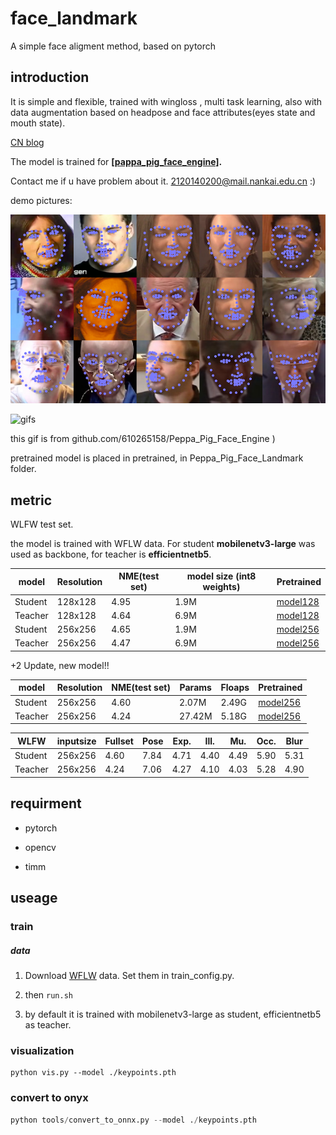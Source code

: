 # face_landmark

A simple face aligment method, based on pytorch


## introduction


It is simple and flexible, trained with wingloss , multi task learning, also with data augmentation based on headpose and face attributes(eyes state and mouth state).

[CN blog](https://blog.csdn.net/qq_35606924/article/details/99711208)

The model is trained for **[[pappa_pig_face_engine]](https://github.com/610265158/Peppa_Pig_Face_Engine).**

Contact me if u have problem about it. 2120140200@mail.nankai.edu.cn :)

demo pictures:

![samples](https://github.com/610265158/face_landmark/blob/master/figures/tmp_screenshot_18.08.20192.png)

![gifs](https://github.com/610265158/Peppa_Pig_Face_Engine/blob/master/figure/sample.gif)

this gif is from github.com/610265158/Peppa_Pig_Face_Engine )

pretrained model is placed in pretrained, in Peppa_Pig_Face_Landmark folder.



## metric

WLFW test set.

the model is trained with WFLW data. For student **mobilenetv3-large** was used  as backbone, for teacher is **efficientnetb5**.

| model   | Resolution | NME(test set) | model size (int8 weights) | Pretrained                                                   |
| ------- | ---------- | ------------- | ------------------------- | ------------------------------------------------------------ |
| Student | 128x128    | 4.95          | 1.9M                      | [model128](https://drive.google.com/drive/folders/1zivD151CkOSm8KYyeC7v4YPC0aYDomry?usp=share_link) |
| Teacher | 128x128    | 4.64          | 6.9M                      | [model128](https://drive.google.com/drive/folders/1zivD151CkOSm8KYyeC7v4YPC0aYDomry?usp=share_link) |
| Student | 256x256    | 4.65          | 1.9M                      | [model256](https://drive.google.com/drive/folders/1JFVrbMx07PwL47dFlUSZ1tAMcVxVmJXo?usp=share_link) |
| Teacher | 256x256    | 4.47          | 6.9M                      | [model256](https://drive.google.com/drive/folders/1JFVrbMx07PwL47dFlUSZ1tAMcVxVmJXo?usp=share_link) |


+2 Update, new model!!

| model   | Resolution | NME(test set) | Params | Floaps | Pretrained                                                   |
| ------- | ---------- |---------------|--------|--------| ------------------------------------------------------------ |
| Student | 256x256    | 4.60          | 2.07M  | 2.49G  | [model256](https://drive.google.com/file/d/1bLE6RhQu-SVmQR2MWIt6s2vyUbnTjA83/view?usp=sharing) |
| Teacher | 256x256    | 4.24          | 27.42M | 5.18G  | [model256](https://drive.google.com/file/d/1bLE6RhQu-SVmQR2MWIt6s2vyUbnTjA83/view?usp=sharing) |


| WLFW    | inputsize | Fullset | Pose | Exp. | Ill. | Mu.  | Occ. | Blur |
|---------|-----------|---------|------|------|------|------|------|------|
| Student | 256x256   | 4.60    | 7.84 | 4.71 | 4.40 | 4.49 | 5.90 | 5.31 |
| Teacher | 256x256   | 4.24    | 7.06 | 4.27 | 4.10 | 4.03 | 5.28 | 4.90 |


## requirment

+ pytorch

+ opencv

+ timm

  

## useage

### train

##### data

1. Download [WFLW](https://wywu.github.io/projects/LAB/WFLW.html) data. Set them in train_config.py.
3. then  `run.sh`

4. by default it is trained with mobilenetv3-large as student, efficientnetb5 as teacher.

### visualization

```
python vis.py --model ./keypoints.pth
```



### convert to onyx

``` python
python tools/convert_to_onnx.py --model ./keypoints.pth
```



